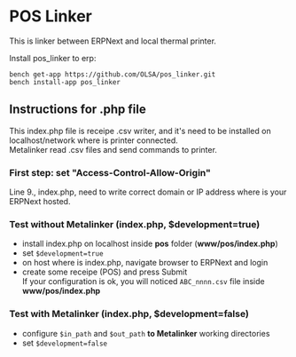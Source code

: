 # POS Linker

This is linker between ERPNext and local thermal printer.

Install pos_linker to erp:
```
bench get-app https://github.com/OLSA/pos_linker.git  
bench install-app pos_linker 
```

## Instructions for .php file

This index.php file is receipe .csv writer, and it's need to be installed on localhost/network where is printer connected.  
Metalinker read .csv files and send commands to printer.

### First step: set "Access-Control-Allow-Origin"
Line 9., index.php, need to write correct domain or IP address where is your ERPNext hosted.

### Test without Metalinker (index.php, $development=true)
* install index.php on localhost inside <b>pos</b> folder (<b>www/pos/index.php</b>)
* set `$development=true`
* on host where is index.php, navigate browser to ERPNext and login
* create some receipe (POS) and press Submit  
If your configuration is ok, you will noticed `ABC_nnnn.csv` file inside <b>www/pos/index.php</b>

### Test with Metalinker (index.php, $development=false)
* configure `$in_path` and `$out_path` <b>to Metalinker</b> working directories
* set `$development=false`


